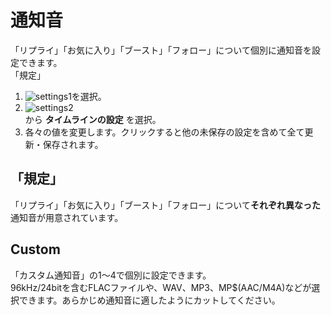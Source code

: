 # 通知音

「リプライ」「お気に入り」「ブースト」「フォロー」について個別に通知音を設定できます。  
「規定」
  
1. ![settings1](https://dl.thedesk.top/media/settings1.PNG)を選択。
1. ![settings2](https://dl.thedesk.top/media/settings2.PNG)  
から __タイムラインの設定__ を選択。
1. 各々の値を変更します。クリックすると他の未保存の設定を含めて全て更新・保存されます。

## 「規定」

「リプライ」「お気に入り」「ブースト」「フォロー」について**それぞれ異なった**通知音が用意されています。

## Custom

「カスタム通知音」の1～4で個別に設定できます。  
96kHz/24bitを含むFLACファイルや、WAV、MP3、MP$(AAC/M4A)などが選択できます。あらかじめ通知音に適したようにカットしてください。